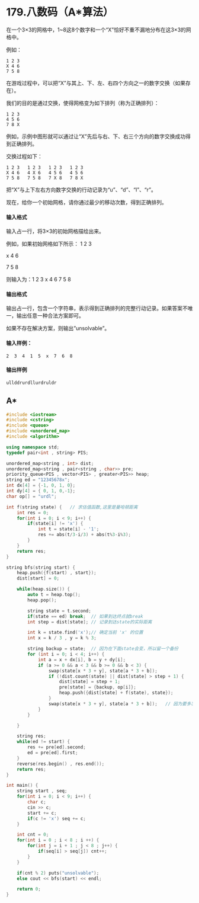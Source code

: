 # 179.八数码（A*算法）

在一个3×3的网格中，1~8这8个数字和一个“X”恰好不重不漏地分布在这3×3的网格中。

例如：

```
1 2 3
X 4 6
7 5 8
```

在游戏过程中，可以把“X”与其上、下、左、右四个方向之一的数字交换（如果存在）。

我们的目的是通过交换，使得网格变为如下排列（称为正确排列）：

```
1 2 3
4 5 6
7 8 X
```

例如，示例中图形就可以通过让“X”先后与右、下、右三个方向的数字交换成功得到正确排列。

交换过程如下：

```
1 2 3   1 2 3   1 2 3   1 2 3
X 4 6   4 X 6   4 5 6   4 5 6
7 5 8   7 5 8   7 X 8   7 8 X
```

把“X”与上下左右方向数字交换的行动记录为“u”、“d”、“l”、“r”。

现在，给你一个初始网格，请你通过最少的移动次数，得到正确排列。

#### 输入格式

输入占一行，将3×3的初始网格描绘出来。

例如，如果初始网格如下所示：
1 2 3

x 4 6

7 5 8

则输入为：1 2 3 x 4 6 7 5 8

#### 输出格式

输出占一行，包含一个字符串，表示得到正确排列的完整行动记录。如果答案不唯一，输出任意一种合法方案即可。

如果不存在解决方案，则输出”unsolvable”。

#### 输入样例：

```
2  3  4  1  5  x  7  6  8 
```

#### 输出样例

```
ullddrurdllurdruldr
```

## A*

```cpp
#include <iostream>
#include <cstring>
#include <queue>
#include <unordered_map>
#include <algorithm>

using namespace std;
typedef pair<int , string> PIS;

unordered_map<string , int> dist;
unordered_map<string , pair<string , char>> pre;
priority_queue<PIS , vector<PIS> , greater<PIS>> heap;
string ed = "12345678x";
int dx[4] = {-1, 0, 1, 0};
int dy[4] = { 0, 1, 0,-1};
char op[] = "urdl";

int f(string state) {   // 求估值函数,这里是曼哈顿距离
    int res = 0;
    for(int i = 0; i < 9; i++) {
        if(state[i] != 'x') {
            int t = state[i] - '1';
            res += abs(t/3-i/3) + abs(t%3-i%3);
        }
    }
    return res;
}

string bfs(string start) {
    heap.push({f(start) , start});
    dist[start] = 0;

    while(heap.size()) {
        auto t = heap.top();
        heap.pop();

        string state = t.second;
        if(state == ed) break;  // 如果到达终点就break
        int step = dist[state]; // 记录到达state的实际距离

        int k = state.find('x');// 确定当前 'x' 的位置
        int x = k / 3 , y = k % 3;

        string backup = state;  // 因为在下面state会变，所以留一个备份
        for (int i = 0; i < 4; i++) {
            int a = x + dx[i], b = y + dy[i];
            if (a >= 0 && a < 3 && b >= 0 && b < 3) {
                swap(state[x * 3 + y], state[a * 3 + b]);
                if (!dist.count(state) || dist[state] > step + 1) {
                    dist[state] = step + 1;
                    pre[state] = {backup, op[i]};
                    heap.push({dist[state] + f(state), state});
                }
                swap(state[x * 3 + y], state[a * 3 + b]);   // 因为要多次交换，所以要恢复现场
            }
        }

    }

    string res;
    while(ed != start) {
        res += pre[ed].second;
        ed = pre[ed].first;
    }
    reverse(res.begin() , res.end());
    return res;
}

int main() {
    string start , seq;
    for(int i = 0; i < 9; i++) {
        char c;
        cin >> c;
        start += c;
        if(c != 'x') seq += c;
    }

    int cnt = 0;
    for(int i = 0 ; i < 8 ; i ++) {
        for(int j = i + 1 ; j < 8 ; j++) {
            if(seq[i] > seq[j]) cnt++;             
        }
    }

    if(cnt % 2) puts("unsolvable");
    else cout << bfs(start) << endl;

    return 0;
}
```

